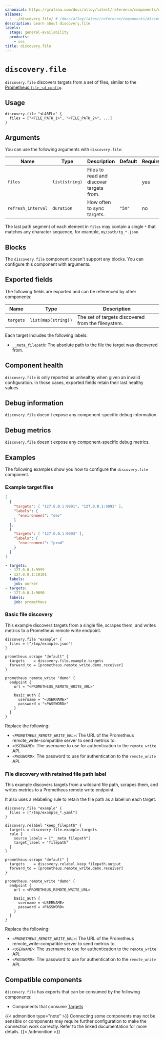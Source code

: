 ```yaml
---
canonical: https://grafana.com/docs/alloy/latest/reference/components/discovery/discovery.file/
aliases:
  - ../discovery.file/ # /docs/alloy/latest/reference/components/discovery.file/
description: Learn about discovery.file
labels:
  stage: general-availability
  products:
    - oss
title: discovery.file
---
```


# `discovery.file`

`discovery.file` discovers targets from a set of files, similar to the [Prometheus `file_sd_config`](https://prometheus.io/docs/prometheus/latest/configuration/configuration/#file_sd_config).

## Usage

```alloy
discovery.file "<LABEL>" {
  files = ["<FILE_PATH_1>", "<FILE_PATH_2>", ...]
}
```

## Arguments

You can use the following arguments with `discovery.file`:

| Name               | Type           | Description                              | Default | Required |
| ------------------ | -------------- | ---------------------------------------- | ------- | -------- |
| `files`            | `list(string)` | Files to read and discover targets from. |         | yes      |
| `refresh_interval` | `duration`     | How often to sync targets.               | `"5m"`  | no       |

The last path segment of each element in `files` may contain a single `*` that matches any character sequence, for example, `my/path/tg_*.json`.

## Blocks

The `discovery.file` component doesn't support any blocks. You can configure this component with arguments.

## Exported fields

The following fields are exported and can be referenced by other components:

| Name      | Type                | Description                                        |
| --------- | ------------------- | -------------------------------------------------- |
| `targets` | `list(map(string))` | The set of targets discovered from the filesystem. |

Each target includes the following labels:

* `__meta_filepath`: The absolute path to the file the target was discovered from.

## Component health

`discovery.file` is only reported as unhealthy when given an invalid configuration.
In those cases, exported fields retain their last healthy values.

## Debug information

`discovery.file` doesn't expose any component-specific debug information.

## Debug metrics

`discovery.file` doesn't expose any component-specific debug metrics.

## Examples

The following examples show you how to configure the `discovery.file` component.

### Example target files

```json
[
  {
    "targets": [ "127.0.0.1:9091", "127.0.0.1:9092" ],
    "labels": {
      "environment": "dev"
    }
  },
  {
    "targets": [ "127.0.0.1:9093" ],
    "labels": {
      "environment": "prod"
    }
  }
]
```

```yaml
- targets:
  - 127.0.0.1:9999
  - 127.0.0.1:10101
  labels:
    job: worker
- targets:
  - 127.0.0.1:9090
  labels:
    job: prometheus
```

### Basic file discovery

This example discovers targets from a single file, scrapes them, and writes metrics to a Prometheus remote write endpoint.

```alloy
discovery.file "example" {
  files = ["/tmp/example.json"]
}

prometheus.scrape "default" {
  targets    = discovery.file.example.targets
  forward_to = [prometheus.remote_write.demo.receiver]
}

prometheus.remote_write "demo" {
  endpoint {
    url = "<PROMETHEUS_REMOTE_WRITE_URL>"

    basic_auth {
      username = "<USERNAME>"
      password = "<PASSWORD>"
    }
  }
}
```

Replace the following:

* _`<PROMETHEUS_REMOTE_WRITE_URL>`_: The URL of the Prometheus remote_write-compatible server to send metrics to.
* _`<USERNAME>`_: The username to use for authentication to the `remote_write` API.
* _`<PASSWORD>`_: The password to use for authentication to the `remote_write` API.

### File discovery with retained file path label

This example discovers targets from a wildcard file path, scrapes them, and writes metrics to a Prometheus remote write endpoint.

It also uses a relabeling rule to retain the file path as a label on each target.

```alloy
discovery.file "example" {
  files = ["/tmp/example_*.yaml"]
}

discovery.relabel "keep_filepath" {
  targets = discovery.file.example.targets
  rule {
    source_labels = ["__meta_filepath"]
    target_label = "filepath"
  }
}

prometheus.scrape "default" {
  targets    = discovery.relabel.keep_filepath.output
  forward_to = [prometheus.remote_write.demo.receiver]
}

prometheus.remote_write "demo" {
  endpoint {
    url = <PROMETHEUS_REMOTE_WRITE_URL>

    basic_auth {
      username = <USERNAME>
      password = <PASSWORD>
    }
  }
}
```

Replace the following:

* _`<PROMETHEUS_REMOTE_WRITE_URL>`_: The URL of the Prometheus remote_write-compatible server to send metrics to.
* _`<USERNAME>`_: The username to use for authentication to the `remote_write` API.
* _`<PASSWORD>`_: The password to use for authentication to the `remote_write` API.

<!-- START GENERATED COMPATIBLE COMPONENTS -->

## Compatible components

`discovery.file` has exports that can be consumed by the following components:

- Components that consume [Targets](../../../compatibility/#targets-consumers)

{{< admonition type="note" >}}
Connecting some components may not be sensible or components may require further configuration to make the connection work correctly.
Refer to the linked documentation for more details.
{{< /admonition >}}

<!-- END GENERATED COMPATIBLE COMPONENTS -->
